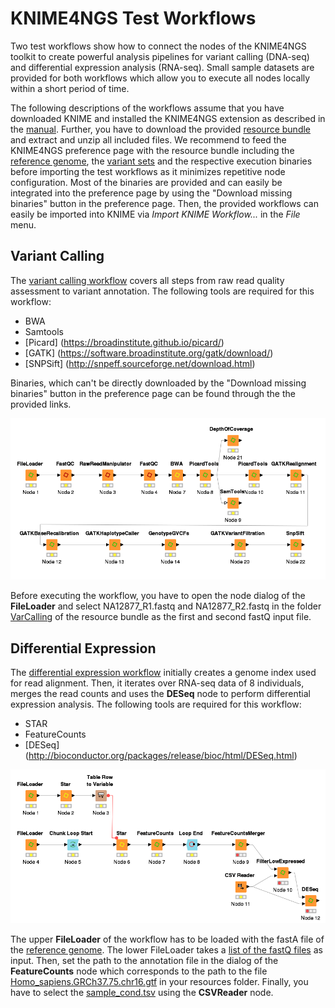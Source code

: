 # KNIME4NGS Test Workflows

Two test workflows show how to connect the nodes of the KNIME4NGS toolkit to create powerful analysis pipelines for variant calling (DNA-seq) and differential expression analysis (RNA-seq).
Small sample datasets are provided for both workflows which allow you to execute all nodes locally within a short period of time.

The following descriptions of the workflows assume that you have downloaded KNIME and installed the KNIME4NGS extension as described in the [manual](https://github.com/ibisngs/knime4ngs/raw/gh-pages/knime4ngs_manual.pdf).
Further, you have to download the provided [resource bundle](https://github.com/ibisngs/knime4ngs/archive/resource.zip) and extract and unzip all included files.
We recommend to feed the KNIME4NGS preference page with the resource bundle including the [reference genome](https://github.com/ibisngs/knime4ngs/tree/resource/RefGenome), the [variant sets](https://github.com/ibisngs/knime4ngs/tree/resource/VariantSets) and the respective execution binaries before importing the test workflows as it minimizes repetitive node configuration. Most of the binaries are provided and can easily be integrated into the preference page by using the "Download missing binaries" button in the preference page.
Then, the provided workflows can easily be imported into KNIME via *Import KNIME Workflow...* in the *File* menu.

## Variant Calling

The [variant calling workflow](https://github.com/ibisngs/knime4ngs/raw/master/KNIME4NGS_Test_VarCalling.knwf) covers all steps from raw read quality assessment to variant annotation. The following tools are required for this workflow:
* BWA
* Samtools
* [Picard] (https://broadinstitute.github.io/picard/)
* [GATK] (https://software.broadinstitute.org/gatk/download/)
* [SNPSift] (http://snpeff.sourceforge.net/download.html)

Binaries, which can't be directly downloaded by the "Download missing binaries" button in the preference page can be found through the the provided links.   

![](figures/VarCalling.png)

Before executing the workflow, you have to open the node dialog of the **FileLoader** and select NA12877\_R1.fastq and NA12877\_R2.fastq in the folder [VarCalling](https://github.com/ibisngs/knime4ngs/tree/resource/VarCalling) of the resource bundle as the first and second fastQ input file.


## Differential Expression

The [differential expression workflow](https://github.com/ibisngs/knime4ngs/raw/master/KNIME4NGS_Test_DiffExpression.knwf) initially creates a genome index used for read alignment.
Then, it iterates over RNA-seq data of 8 individuals, merges the read counts and uses the **DESeq** node to perform differential expression analysis. The following tools are required for this workflow:
* STAR
* FeatureCounts
* [DESeq] (http://bioconductor.org/packages/release/bioc/html/DESeq.html)

![](figures/DiffExpression.png)

The upper **FileLoader** of the workflow has to be loaded with the fastA file of the [reference genome](https://github.com/ibisngs/knime4ngs/tree/resource/RefGenome).
The lower FileLoader takes a [list of the fastQ files](https://github.com/ibisngs/knime4ngs/raw/resource/DiffExpression/diff_exp_fastq.list) as input.
Then, set the path to the annotation file in the dialog of the **FeatureCounts** node which corresponds to the path to the file [Homo_sapiens.GRCh37.75.chr16.gtf](https://github.com/ibisngs/knime4ngs/blob/resource/DiffExpression/Homo_sapiens.GRCh37.75.chr16.gtf.gz) in your resources folder.
Finally, you have to select the [sample_cond.tsv](https://github.com/ibisngs/knime4ngs/raw/resource/DiffExpression/sample_cond.tsv) using the **CSVReader** node.





